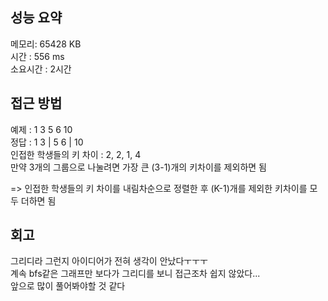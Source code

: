 
## 성능 요약
메모리: 65428 KB  
시간 : 556 ms  
소요시간 : 2시간  


## 접근 방법

예제 : 1 3 5 6 10  
정답 : 1 3 | 5 6 | 10  
인접한 학생들의 키 차이 : 2, 2, 1, 4  
만약 3개의 그룹으로 나눌려면 가장 큰 (3-1)개의 키차이를 제외하면 됨  

=> 인접한 학생들의 키 차이를 내림차순으로 정렬한 후 (K-1)개를 제외한 키차이를 모두 더하면 됨  


## 회고
그리디라 그런지 아이디어가 전혀 생각이 안났다ㅜㅜㅜ  
계속 bfs같은 그래프만 보다가 그리디를 보니 접근조차 쉽지 않았다...  
앞으로 많이 풀어봐야할 것 같다  
